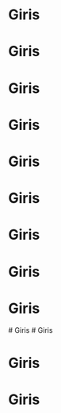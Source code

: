 # Giris
# Giris
# Giris
# Giris
# Giris
# Giris
# Giris
# Giris
# Giris
#   G i r i s  
 # Giris
# Giris
# Giris
